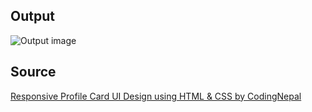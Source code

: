 ## Output
![Output image](https://github.com/helmiz/html-css/blob/master/card-4/img/output.png "Responsive Profile Card UI Design using HTML")

## Source
[Responsive Profile Card UI Design using HTML & CSS by CodingNepal](https://www.youtube.com/watch?v=o1q2Obajv90 "Youtube's Channel")